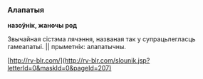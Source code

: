 ### Алапатыя
**назоўнік, жаночы род**

Звычайная сістэма лячэння, названая так у супрацьлегласць гамеапатыі. || прыметнік: алапатычны.

<a rel="author">[http://rv-blr.com/](http://rv-blr.com/slounik.jsp?letterId=0&maskId=0&pageId=207)</a>
